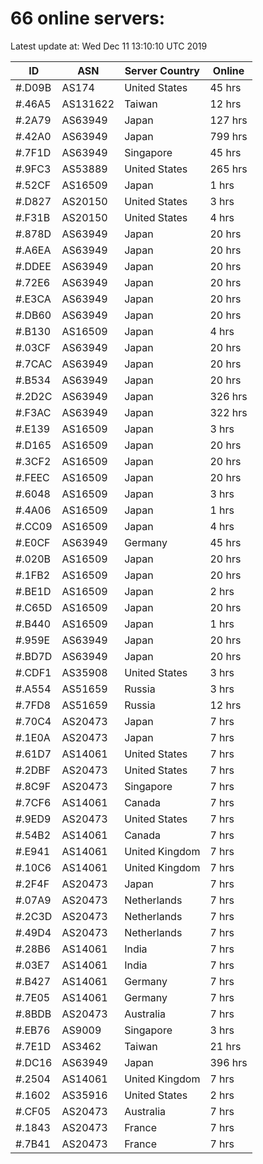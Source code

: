 # 66 online servers:

Latest update at: Wed Dec 11 13:10:10 UTC 2019

| ID | ASN | Server Country | Online |
| -- | --- | -------------- | ------ |
| #.D09B | AS174 | United States | 45 hrs |
| #.46A5 | AS131622 | Taiwan | 12 hrs |
| #.2A79 | AS63949 | Japan | 127 hrs |
| #.42A0 | AS63949 | Japan | 799 hrs |
| #.7F1D | AS63949 | Singapore | 45 hrs |
| #.9FC3 | AS53889 | United States | 265 hrs |
| #.52CF | AS16509 | Japan | 1 hrs |
| #.D827 | AS20150 | United States | 3 hrs |
| #.F31B | AS20150 | United States | 4 hrs |
| #.878D | AS63949 | Japan | 20 hrs |
| #.A6EA | AS63949 | Japan | 20 hrs |
| #.DDEE | AS63949 | Japan | 20 hrs |
| #.72E6 | AS63949 | Japan | 20 hrs |
| #.E3CA | AS63949 | Japan | 20 hrs |
| #.DB60 | AS63949 | Japan | 20 hrs |
| #.B130 | AS16509 | Japan | 4 hrs |
| #.03CF | AS63949 | Japan | 20 hrs |
| #.7CAC | AS63949 | Japan | 20 hrs |
| #.B534 | AS63949 | Japan | 20 hrs |
| #.2D2C | AS63949 | Japan | 326 hrs |
| #.F3AC | AS63949 | Japan | 322 hrs |
| #.E139 | AS16509 | Japan | 3 hrs |
| #.D165 | AS16509 | Japan | 20 hrs |
| #.3CF2 | AS16509 | Japan | 20 hrs |
| #.FEEC | AS16509 | Japan | 20 hrs |
| #.6048 | AS16509 | Japan | 3 hrs |
| #.4A06 | AS16509 | Japan | 1 hrs |
| #.CC09 | AS16509 | Japan | 4 hrs |
| #.E0CF | AS63949 | Germany | 45 hrs |
| #.020B | AS16509 | Japan | 20 hrs |
| #.1FB2 | AS16509 | Japan | 20 hrs |
| #.BE1D | AS16509 | Japan | 2 hrs |
| #.C65D | AS16509 | Japan | 20 hrs |
| #.B440 | AS16509 | Japan | 1 hrs |
| #.959E | AS63949 | Japan | 20 hrs |
| #.BD7D | AS63949 | Japan | 20 hrs |
| #.CDF1 | AS35908 | United States | 3 hrs |
| #.A554 | AS51659 | Russia | 3 hrs |
| #.7FD8 | AS51659 | Russia | 12 hrs |
| #.70C4 | AS20473 | Japan | 7 hrs |
| #.1E0A | AS20473 | Japan | 7 hrs |
| #.61D7 | AS14061 | United States | 7 hrs |
| #.2DBF | AS20473 | United States | 7 hrs |
| #.8C9F | AS20473 | Singapore | 7 hrs |
| #.7CF6 | AS14061 | Canada | 7 hrs |
| #.9ED9 | AS20473 | United States | 7 hrs |
| #.54B2 | AS14061 | Canada | 7 hrs |
| #.E941 | AS14061 | United Kingdom | 7 hrs |
| #.10C6 | AS14061 | United Kingdom | 7 hrs |
| #.2F4F | AS20473 | Japan | 7 hrs |
| #.07A9 | AS20473 | Netherlands | 7 hrs |
| #.2C3D | AS20473 | Netherlands | 7 hrs |
| #.49D4 | AS20473 | Netherlands | 7 hrs |
| #.28B6 | AS14061 | India | 7 hrs |
| #.03E7 | AS14061 | India | 7 hrs |
| #.B427 | AS14061 | Germany | 7 hrs |
| #.7E05 | AS14061 | Germany | 7 hrs |
| #.8BDB | AS20473 | Australia | 7 hrs |
| #.EB76 | AS9009 | Singapore | 3 hrs |
| #.7E1D | AS3462 | Taiwan | 21 hrs |
| #.DC16 | AS63949 | Japan | 396 hrs |
| #.2504 | AS14061 | United Kingdom | 7 hrs |
| #.1602 | AS35916 | United States | 2 hrs |
| #.CF05 | AS20473 | Australia | 7 hrs |
| #.1843 | AS20473 | France | 7 hrs |
| #.7B41 | AS20473 | France | 7 hrs |

